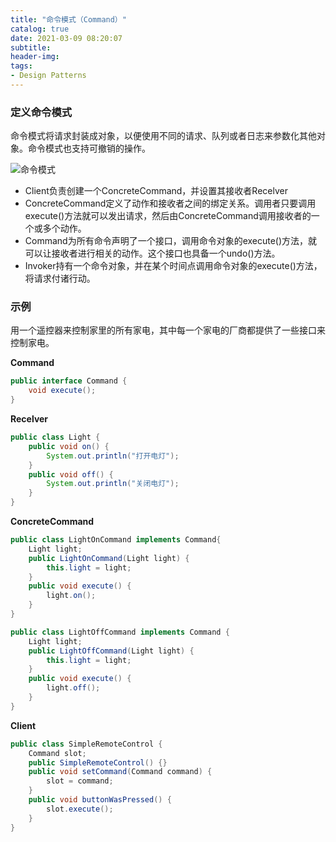 ```yaml
---
title: "命令模式（Command）"
catalog: true
date: 2021-03-09 08:20:07
subtitle:
header-img:
tags:
- Design Patterns
---
```


### 定义命令模式

命令模式将请求封装成对象，以便使用不同的请求、队列或者日志来参数化其他对象。命令模式也支持可撤销的操作。

![命令模式](command.png)

- Client负责创建一个ConcreteCommand，并设置其接收者Recelver
- ConcreteCommand定义了动作和接收者之间的绑定关系。调用者只要调用execute()方法就可以发出请求，然后由ConcreteCommand调用接收者的一个或多个动作。
- Command为所有命令声明了一个接口，调用命令对象的execute()方法，就可以让接收者进行相关的动作。这个接口也具备一个undo()方法。
- Invoker持有一个命令对象，并在某个时间点调用命令对象的execute()方法，将请求付诸行动。

### 示例

用一个遥控器来控制家里的所有家电，其中每一个家电的厂商都提供了一些接口来控制家电。

**Command**

```java
public interface Command {
    void execute();
}
```

**Recelver**

```java
public class Light {
    public void on() {
        System.out.println("打开电灯");
    }
    public void off() {
        System.out.println("关闭电灯");
    }
}
```

**ConcreteCommand**

```java
public class LightOnCommand implements Command{
    Light light;
    public LightOnCommand(Light light) {
        this.light = light;
    }
    public void execute() {
        light.on();
    }
}
```

```java
public class LightOffCommand implements Command {
    Light light;
    public LightOffCommand(Light light) {
        this.light = light;
    }
    public void execute() {
        light.off();
    }
}
```

**Client**

```java
public class SimpleRemoteControl {
    Command slot;
    public SimpleRemoteControl() {}
    public void setCommand(Command command) {
        slot = command;
    }
    public void buttonWasPressed() {
        slot.execute();
    }
}
```